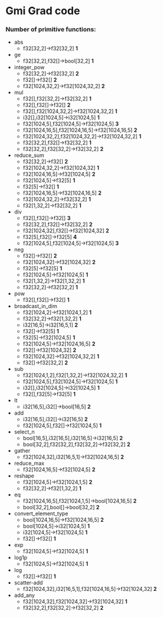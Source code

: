 # Gmi Grad code

### Number of primitive functions:

 * abs
	- f32[32,2]->f32[32,2] __1__
 * ge
	- f32[32,2],f32[]->bool[32,2] __1__
 * integer_pow
	- f32[32,2]->f32[32,2] __2__
	- f32[]->f32[] __2__
	- f32[1024,32,2]->f32[1024,32,2] __2__
 * mul
	- f32[],f32[32,2]->f32[32,2] __1__
	- f32[],f32[]->f32[] __2__
	- f32[],f32[1024,32,2]->f32[1024,32,2] __1__
	- i32[],i32[1024,5]->i32[1024,5] __1__
	- f32[1024,5],f32[1024,5]->f32[1024,5] __3__
	- f32[1024,16,5],f32[1024,16,5]->f32[1024,16,5] __2__
	- f32[1024,32,2],f32[1024,32,2]->f32[1024,32,2] __1__
	- f32[32,2],f32[]->f32[32,2] __1__
	- f32[32,2],f32[32,2]->f32[32,2] __2__
 * reduce_sum
	- f32[32,2]->f32[] __2__
	- f32[1024,32,2]->f32[1024,32] __1__
	- f32[1024,16,5]->f32[1024,5] __2__
	- f32[1024,5]->f32[5] __1__
	- f32[5]->f32[] __1__
	- f32[1024,16,5]->f32[1024,16,5] __2__
	- f32[1024,32,2]->f32[32,2] __1__
	- f32[1,32,2]->f32[32,2] __1__
 * div
	- f32[],f32[]->f32[] __3__
	- f32[32,2],f32[]->f32[32,2] __2__
	- f32[1024,32],f32[]->f32[1024,32] __2__
	- f32[5],f32[]->f32[5] __4__
	- f32[1024,5],f32[1024,5]->f32[1024,5] __3__
 * neg
	- f32[]->f32[] __2__
	- f32[1024,32]->f32[1024,32] __2__
	- f32[5]->f32[5] __1__
	- f32[1024,5]->f32[1024,5] __1__
	- f32[1,32,2]->f32[1,32,2] __1__
	- f32[32,2]->f32[32,2] __1__
 * pow
	- f32[],f32[]->f32[] __1__
 * broadcast_in_dim
	- f32[1024,2]->f32[1024,1,2] __1__
	- f32[32,2]->f32[1,32,2] __1__
	- i32[16,5]->i32[16,5,1] __2__
	- f32[]->f32[5] __1__
	- f32[5]->f32[1024,5] __1__
	- f32[1024,5]->f32[1024,16,5] __2__
	- f32[]->f32[1024,32] __2__
	- f32[1024,32]->f32[1024,32,2] __1__
	- f32[]->f32[32,2] __2__
 * sub
	- f32[1024,1,2],f32[1,32,2]->f32[1024,32,2] __1__
	- f32[1024,5],f32[1024,5]->f32[1024,5] __1__
	- i32[],i32[1024,5]->i32[1024,5] __1__
	- f32[],f32[5]->f32[5] __1__
 * lt
	- i32[16,5],i32[]->bool[16,5] __2__
 * add
	- i32[16,5],i32[]->i32[16,5] __2__
	- f32[1024,5],f32[]->f32[1024,5] __1__
 * select_n
	- bool[16,5],i32[16,5],i32[16,5]->i32[16,5] __2__
	- bool[32,2],f32[32,2],f32[32,2]->f32[32,2] __2__
 * gather
	- f32[1024,32],i32[16,5,1]->f32[1024,16,5] __2__
 * reduce_max
	- f32[1024,16,5]->f32[1024,5] __2__
 * reshape
	- f32[1024,5]->f32[1024,1,5] __2__
	- f32[32,2]->f32[1,32,2] __1__
 * eq
	- f32[1024,16,5],f32[1024,1,5]->bool[1024,16,5] __2__
	- bool[32,2],bool[]->bool[32,2] __2__
 * convert_element_type
	- bool[1024,16,5]->f32[1024,16,5] __2__
	- bool[1024,5]->i32[1024,5] __1__
	- i32[1024,5]->f32[1024,5] __1__
	- f32[]->f32[] __1__
 * exp
	- f32[1024,5]->f32[1024,5] __1__
 * log1p
	- f32[1024,5]->f32[1024,5] __1__
 * log
	- f32[]->f32[] __1__
 * scatter-add
	- f32[1024,32],i32[16,5,1],f32[1024,16,5]->f32[1024,32] __2__
 * add_any
	- f32[1024,32],f32[1024,32]->f32[1024,32] __1__
	- f32[32,2],f32[32,2]->f32[32,2] __2__

